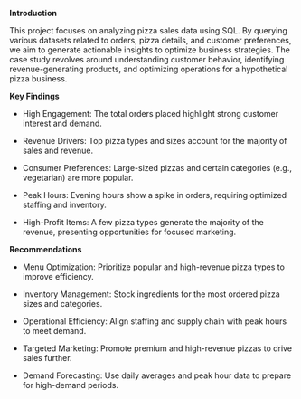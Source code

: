 **Introduction**

This project focuses on analyzing pizza sales data using SQL. By querying various datasets related to orders, pizza details, and customer preferences, we aim to generate actionable insights to optimize business strategies. The case study revolves around understanding customer behavior, identifying revenue-generating products, and optimizing operations for a hypothetical pizza business.


**Key Findings**

- High Engagement: The total orders placed highlight strong customer interest and demand.
  
- Revenue Drivers: Top pizza types and sizes account for the majority of sales and revenue.
  
- Consumer Preferences: Large-sized pizzas and certain categories (e.g., vegetarian) are more popular.
  
- Peak Hours: Evening hours show a spike in orders, requiring optimized staffing and inventory.
  
- High-Profit Items: A few pizza types generate the majority of the revenue, presenting opportunities for focused marketing.


**Recommendations**

- Menu Optimization: Prioritize popular and high-revenue pizza types to improve efficiency.
  
- Inventory Management: Stock ingredients for the most ordered pizza sizes and categories.
  
- Operational Efficiency: Align staffing and supply chain with peak hours to meet demand.
  
- Targeted Marketing: Promote premium and high-revenue pizzas to drive sales further.
  
- Demand Forecasting: Use daily averages and peak hour data to prepare for high-demand periods.



